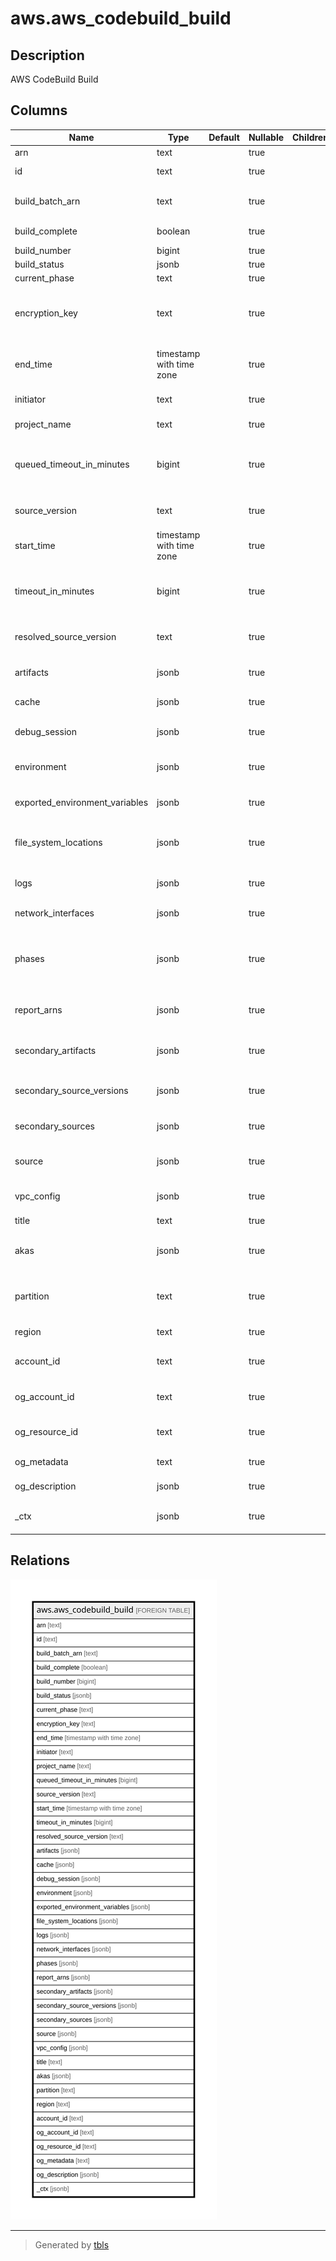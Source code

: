 # aws.aws_codebuild_build

## Description

AWS CodeBuild Build

## Columns

| Name | Type | Default | Nullable | Children | Parents | Comment |
| ---- | ---- | ------- | -------- | -------- | ------- | ------- |
| arn | text |  | true |  |  | The ARN of the build. |
| id | text |  | true |  |  | The unique identifier of the  build. |
| build_batch_arn | text |  | true |  |  | The ARN of the batch build that this build is a member of, if applicable. |
| build_complete | boolean |  | true |  |  | Indicates if the build is complete. |
| build_number | bigint |  | true |  |  | The number of the build. |
| build_status | jsonb |  | true |  |  | The status of the build. |
| current_phase | text |  | true |  |  | The current build phase. |
| encryption_key | text |  | true |  |  | The Key Management Service customer master key (CMK) to be used for encrypting the build output artifacts. |
| end_time | timestamp with time zone |  | true |  |  | The date and time that the build process ended, expressed in Unix time format. |
| initiator | text |  | true |  |  | The entity that started the build. |
| project_name | text |  | true |  |  | The name of the build project. |
| queued_timeout_in_minutes | bigint |  | true |  |  | Specifies the amount of time, in minutes, that a build is allowed to be queued before it times out. |
| source_version | text |  | true |  |  | The identifier of the version of the source code to be built. |
| start_time | timestamp with time zone |  | true |  |  | The date and time that the build started. |
| timeout_in_minutes | bigint |  | true |  |  | How long, in minutes, for CodeBuild to wait before timing out this build if it does not get marked as completed. |
| resolved_source_version | text |  | true |  |  | The identifier of the resolved version of this build's source code. |
| artifacts | jsonb |  | true |  |  | A BuildArtifacts object the defines the build artifacts for this build. |
| cache | jsonb |  | true |  |  | Information about the cache for the build. |
| debug_session | jsonb |  | true |  |  | Contains information about the debug session for this build. |
| environment | jsonb |  | true |  |  | Information about the build environment for this build project. |
| exported_environment_variables | jsonb |  | true |  |  | A list of exported environment variables for this build. |
| file_system_locations | jsonb |  | true |  |  | An array of ProjectFileSystemLocation objects for a CodeBuild build project. |
| logs | jsonb |  | true |  |  | Information about the build's logs in CloudWatch Logs. |
| network_interfaces | jsonb |  | true |  |  | Describes a network interface. |
| phases | jsonb |  | true |  |  | Information about all previous build phases that are complete and information about any current build phase that is not yet complete. |
| report_arns | jsonb |  | true |  |  | An array of the ARNs associated with this build's reports. |
| secondary_artifacts | jsonb |  | true |  |  | An array of BuildArtifacts objects the define the build artifacts for this build. |
| secondary_source_versions | jsonb |  | true |  |  | An array of ProjectSourceVersion objects. |
| secondary_sources | jsonb |  | true |  |  | An array of ProjectSource objects that define the sources for the build. |
| source | jsonb |  | true |  |  | Information about the build input source code for the build project. |
| vpc_config | jsonb |  | true |  |  | Information about the VPC configuration that CodeBuild accesses. |
| title | text |  | true |  |  | Title of the resource. |
| akas | jsonb |  | true |  |  | Array of globally unique identifier strings (also known as) for the resource. |
| partition | text |  | true |  |  | The AWS partition in which the resource is located (aws, aws-cn, or aws-us-gov). |
| region | text |  | true |  |  | The AWS Region in which the resource is located. |
| account_id | text |  | true |  |  | The AWS Account ID in which the resource is located. |
| og_account_id | text |  | true |  |  | The Platform Account ID in which the resource is located. |
| og_resource_id | text |  | true |  |  | The unique ID of the resource in opengovernance. |
| og_metadata | text |  | true |  |  | Platform Metadata of the AWS resource. |
| og_description | jsonb |  | true |  |  | The full model description of the resource |
| _ctx | jsonb |  | true |  |  | Steampipe context in JSON form, e.g. connection_name. |

## Relations

![er](aws.aws_codebuild_build.svg)

---

> Generated by [tbls](https://github.com/k1LoW/tbls)
